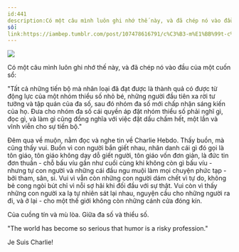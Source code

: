 ```yaml
---
id:441
description:Có một câu mình luôn ghi nhớ thế này, và đã chép nó vào đầu của một cuốn
sổ:
link:https://iambep.tumblr.com/post/107478616791/c%C3%B3-m%E1%BB%99t-c%C3%A2u-m%C3%ACnh-lu%C3%B4n-ghi-nh%E1%BB%9B-th%E1%BA%BF-n%C3%A0y-v%C3%A0-%C4%91%C3%A3-ch%C3%A9p
---
```


![](https://64.media.tumblr.com/681f3e5649f574159f1dc3b026348e1a/tumblr_nhuf7d22RY1u3a9rjo1_640.jpg)

Có một câu mình luôn ghi nhớ thế này, và đã chép nó vào đầu của một cuốn
sổ:

"Tất cả những tiến bộ mà nhân loại đã đạt được là thành quả có được từ động
lực của một nhóm thiểu số nhỏ bé, những người đầu tiên xa rời tư tưởng và
tập quán của đa số, sau đó nhóm đa số mới chấp nhận sáng kiến của họ. Đưa
cho nhóm đa số cái quyền áp đặt nhóm thiểu số phải nghĩ gì, đọc gì, và làm
gì cũng đồng nghĩa với việc đặt dấu chấm hết, một lần và vĩnh viễn cho sự
tiến bộ."

Đêm qua về muộn, nằm đọc và nghe tin về Charlie Hebdo. Thấy buồn, mà cũng
thấy vui. Buồn vì con người bắn giết nhau, nhân danh cái gì đó gọi là tôn
giáo, tôn giáo không dạy dỗ giết người, tôn giáo vốn đơn giản, là đức tin
đơn thuần - chỗ bấu víu gần như cuối cùng khi không còn gì bấu víu - nhưng
tự con người và những cái đầu ngu muội làm mọi chuyện phức tạp - bởi tham,
sân, si. Vui vì vẫn còn những con người dám chết vì tự do, không bẻ cong
ngòi bút chỉ vì nỗi sợ hãi khi đối đầu với sự thật. Vui còn vì thấy những
con người xa lạ tự nhiên sát lại nhau, nguyện cầu cho những người ra đi,
và ở lại - cho một thế giới không còn những cánh cửa đóng kín.

Của cuồng tín và mù lòa. Giữa đa số và thiểu số.

"The world has become so serious that humor is a risky profession."

Je Suis Charlie!